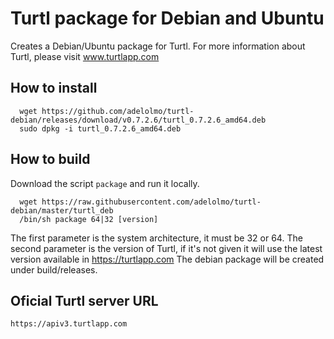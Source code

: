 # Turtl package for Debian and Ubuntu

Creates a Debian/Ubuntu package for Turtl. 
For more information about Turtl, please visit www.turtlapp.com

## How to install

```
  wget https://github.com/adelolmo/turtl-debian/releases/download/v0.7.2.6/turtl_0.7.2.6_amd64.deb
  sudo dpkg -i turtl_0.7.2.6_amd64.deb
```

## How to build

  Download the script ```package``` and run it locally.
  ```
    wget https://raw.githubusercontent.com/adelolmo/turtl-debian/master/turtl_deb
    /bin/sh package 64|32 [version]
  ```
  The first parameter is the system architecture, it must be 32 or 64. The second parameter is the version of Turtl, if it's not given it will use the latest version available in https://turtlapp.com
  The debian package will be created under build/releases.
  
## Oficial Turtl server URL

```
https://apiv3.turtlapp.com
```
